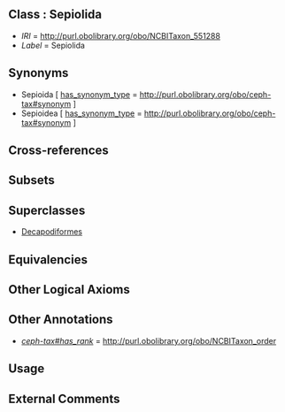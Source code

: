 
## Class : Sepiolida

 * *IRI* = http://purl.obolibrary.org/obo/NCBITaxon_551288
 * *Label* = Sepiolida

## Synonyms

 * Sepioida [ [has_synonym_type](../../pe/oboInOwl#hasSynonymType.md) = http://purl.obolibrary.org/obo/ceph-tax#synonym ]
 * Sepioidea [ [has_synonym_type](../../pe/oboInOwl#hasSynonymType.md) = http://purl.obolibrary.org/obo/ceph-tax#synonym ]

## Cross-references


## Subsets


## Superclasses

 * [Decapodiformes](../../NCBITaxon/50/NCBITaxon_215450.md)

## Equivalencies


## Other Logical Axioms


## Other Annotations

 * *[ceph-tax#has_rank](../../ceph-tax#has/nk/ceph-tax#has_rank.md)* = http://purl.obolibrary.org/obo/NCBITaxon_order

## Usage


## External Comments

